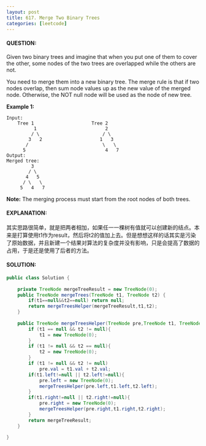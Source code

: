 ```yaml
---
layout: post
title: 617. Merge Two Binary Trees
categories: [leetcode]
---
```


#### QUESTION:

Given two binary trees and imagine that when you put one of them to cover the other, some nodes of the two trees are overlapped while the others are not.

You need to merge them into a new binary tree. The merge rule is that if two nodes overlap, then sum node values up as the new value of the merged node. Otherwise, the NOT null node will be used as the node of new tree.

**Example 1:**

```
Input: 
	Tree 1                     Tree 2                  
          1                         2                             
         / \                       / \                            
        3   2                     1   3                        
       /                           \   \                      
      5                             4   7                  
Output: 
Merged tree:
	     3
	    / \
	   4   5
	  / \   \ 
	 5   4   7

```

**Note:** The merging process must start from the root nodes of both trees.

#### EXPLANATION:

其实思路很简单，就是把两者相加，如果任一一棵树有值就可以创建新的结点。本来是打算使用t1作为result，然后将t2的值加上去。但是想想这样的话其实是污染了原始数据，并且新建一个结果对算法的复杂度并没有影响，只是会提高了数据的占用，于是还是使用了后者的方法。

#### SOLUTION:

```JAVA
public class Solution {
    
    private TreeNode mergeTreeResult = new TreeNode(0);
    public TreeNode mergeTrees(TreeNode t1, TreeNode t2) {
        if(t1==null&&t2==null) return null;
        return mergeTreesHelper(mergeTreeResult,t1,t2);
    }
    
    public TreeNode mergeTreesHelper(TreeNode pre,TreeNode t1, TreeNode t2){
        if (t1 == null && t2 != null){
            t1 = new TreeNode(0);
        }
        if (t1 != null && t2 == null){
            t2 = new TreeNode(0);
        }
        if (t1 != null && t2 != null)
            pre.val = t1.val + t2.val;
        if(t1.left!=null || t2.left!=null){
            pre.left = new TreeNode(0);
            mergeTreesHelper(pre.left,t1.left,t2.left);
        }
        if(t1.right!=null || t2.right!=null){
            pre.right = new TreeNode(0);
            mergeTreesHelper(pre.right,t1.right,t2.right);
        }
        return mergeTreeResult;
    }

}
```

